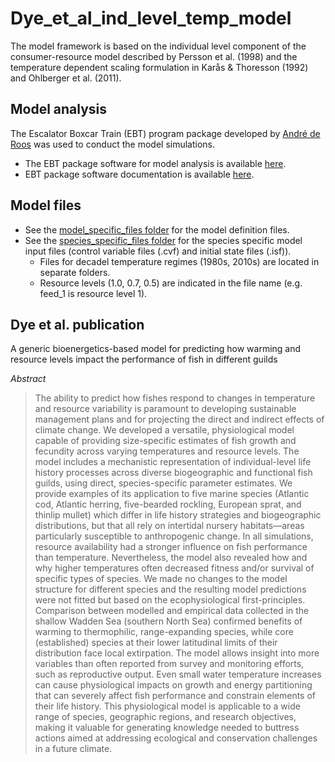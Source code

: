 # Dye_et_al_ind_level_temp_model
The model framework is based on the individual level component of the consumer-resource model described by Persson et al. (1998) and the temperature dependent scaling formulation in Karås &amp; Thoresson (1992) and Ohlberger et al. (2011). 

## Model analysis
The Escalator Boxcar Train (EBT) program package developed by [André de Roos](https://staff.fnwi.uva.nl/a.m.deroos/index.html) was used to conduct the model simulations.
- The EBT package software for model analysis is available [here](https://staff.fnwi.uva.nl/a.m.deroos/EBT/Software/index.html). 
- EBT package software documentation is available [here](https://staff.fnwi.uva.nl/a.m.deroos/EBT/Documentation/index.html).

## Model files
- See the [model_specific_files folder](https://github.com/bassdye/Dye_et_al_ind_level_temp_model/tree/main/model_specific_files) for the model definition files.
- See the [species_specific_files folder](https://github.com/bassdye/Dye_et_al_ind_level_temp_model/tree/main/species_specific_files) for the species specific model input files (control variable files (.cvf) and initial state files (.isf)).
  - Files for decadel temperature regimes (1980s, 2010s) are located in separate folders.
  - Resource levels (1.0, 0.7, 0.5) are indicated in the file name (e.g. feed_1 is resource level 1).

## Dye et al. publication 

A generic bioenergetics-based model for predicting how warming and resource levels impact the performance of fish in different guilds 

_Abstract_
>The ability to predict how fishes respond to changes in temperature and resource variability is paramount to developing sustainable management plans and for projecting the direct and indirect effects of climate change. We developed a versatile, physiological model capable of providing size-specific estimates of fish growth and fecundity across varying temperatures and resource levels. The model includes a mechanistic representation of individual-level life history processes across diverse biogeographic and functional fish guilds, using direct, species-specific parameter estimates. We provide examples of its application to five marine species (Atlantic cod, Atlantic herring, five-bearded rockling, European sprat, and thinlip mullet) which differ in life history strategies and biogeographic distributions, but that all rely on intertidal nursery habitats—areas particularly susceptible to anthropogenic change. In all simulations, resource availability had a stronger influence on fish performance than temperature. Nevertheless, the model also revealed how and why higher temperatures often decreased fitness and/or survival of specific types of species. We made no changes to the model structure for different species and the resulting model predictions were not fitted but based on the ecophysiological first-principles. Comparison between modelled and empirical data collected in the shallow Wadden Sea (southern North Sea) confirmed benefits of warming to thermophilic, range-expanding species, while core (established) species at their lower latitudinal limits of their distribution face local extirpation. The model allows insight into more variables than often reported from survey and monitoring efforts, such as reproductive output. Even small water temperature increases can cause physiological impacts on growth and energy partitioning that can severely affect fish performance and constrain elements of their life history. This physiological model is applicable to a wide range of species, geographic regions, and research objectives, making it valuable for generating knowledge needed to buttress actions aimed at addressing ecological and conservation challenges in a future climate.




